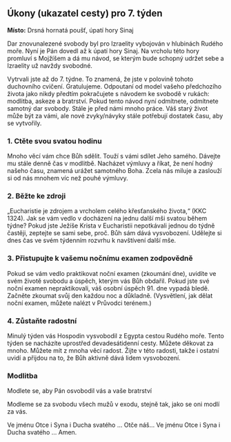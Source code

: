 ## Úkony (ukazatel cesty) pro 7. týden

**Místo:** Drsná hornatá poušť, úpatí hory Sinaj

Dar znovunalezené svobody byl pro Izraelity vybojován v hlubinách Rudého moře. Nyní je Pán dovedl až
k úpatí hory Sinaj. Na vrcholu této hory promluví s Mojžíšem a dá mu návod, se kterým bude schopný udržet
sebe a Izraelity už navždy svobodné.

Vytrvali jste až do 7. týdne. To znamená, že jste v polovině tohoto duchovního cvičení. Gratulujeme. Odpoutaní
od model vašeho předchozího života jako nikdy předtím pokračujete s návodem ke svobodě v rukách: modlitba,
askeze a bratrství. Pokud tento návod nyní odmítnete, odmítnete samotný dar svobody. Stále je před námi
mnoho práce. Váš starý život může být za vámi, ale nové zvyky/návyky stále potřebují dostatek času, aby se
vytvořily.

### 1. Ctěte svou svatou hodinu

Mnoho věcí vám chce Bůh sdělit. Touží s vámi sdílet Jeho samého. Dávejte mu stále denně čas v modlitbě. Nacházet výmluvy a říkat, že není hodný našeho času, znamená urážet samotného Boha. Zcela nás miluje a zaslouží si od nás mnohem víc než pouhé výmluvy.

### 2. Běžte ke zdroji

„Eucharistie je zdrojem a vrcholem celého křesťanského života,“ (KKC 1324). Jak se vám vedlo v docházení na jednu další mši svatou během týdne? Pokud jste Ježíše Krista v Eucharistii nepotkávali jednou do týdně častěji, zeptejte se sami sebe, proč. Bůh sám dává vysvobození. Udělejte si dnes čas ve svém týdenním rozvrhu k navštívení další mše.

### 3. Přistupujte k vašemu nočnímu examen zodpovědně

Pokud se vám vedlo praktikovat noční examen (zkoumání dne), uvidíte ve svém životě svobodu a úspěch, kterým vás Bůh obdařil. Pokud jste své noční examen nepraktikovali, váš osobní úspěch 91. dne vypadá bledě. Začněte zkoumat svůj den každou noc a důkladně. (Vysvětlení, jak dělat noční examen, můžete nalézt v Průvodci terénem.)

### 4. Zůstaňte radostní

Minulý týden vás Hospodin vysvobodil z Egypta cestou Rudého moře. Tento týden se nacházíte uprostřed devadesátidenní cesty. Můžete děkovat za mnoho. Můžete mít z mnoha věcí radost. Žijte v této radosti, takže i ostatní uvidí a přijdou na to, že Bůh aktivně dává lidem vysvobození.

### Modlitba

Modlete se, aby Pán osvobodil vás a vaše bratrství

Modleme se za svobodu všech mužů v exodu, stejně tak, jako se oni modlí za vás.

Ve jménu Otce i Syna i Ducha svatého … Otče náš… Ve jménu Otce i Syna i Ducha svatého … Amen.

